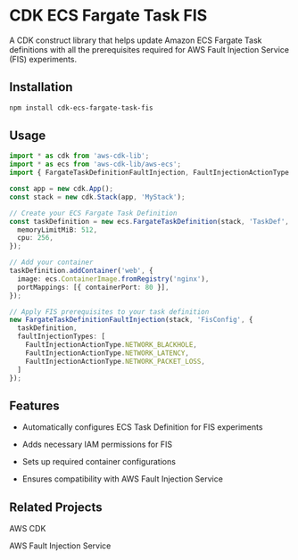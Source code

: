 # CDK ECS Fargate Task FIS

A CDK construct library that helps update Amazon ECS Fargate Task definitions with all the prerequisites required for AWS Fault Injection Service (FIS) experiments.

## Installation

```bash
npm install cdk-ecs-fargate-task-fis

```

## Usage
```typescript
import * as cdk from 'aws-cdk-lib';
import * as ecs from 'aws-cdk-lib/aws-ecs';
import { FargateTaskDefinitionFaultInjection, FaultInjectionActionType } from 'cdk-ecs-fargate-task-fis';

const app = new cdk.App();
const stack = new cdk.Stack(app, 'MyStack');

// Create your ECS Fargate Task Definition
const taskDefinition = new ecs.FargateTaskDefinition(stack, 'TaskDef', {
  memoryLimitMiB: 512,
  cpu: 256,
});

// Add your container
taskDefinition.addContainer('web', {
  image: ecs.ContainerImage.fromRegistry('nginx'),
  portMappings: [{ containerPort: 80 }],
});

// Apply FIS prerequisites to your task definition
new FargateTaskDefinitionFaultInjection(stack, 'FisConfig', {
  taskDefinition,
  faultInjectionTypes: [
    FaultInjectionActionType.NETWORK_BLACKHOLE,
    FaultInjectionActionType.NETWORK_LATENCY,
    FaultInjectionActionType.NETWORK_PACKET_LOSS,
  ]
});
```

## Features
* Automatically configures ECS Task Definition for FIS experiments

* Adds necessary IAM permissions for FIS

* Sets up required container configurations

* Ensures compatibility with AWS Fault Injection Service


## Related Projects
AWS CDK

AWS Fault Injection Service